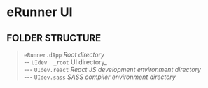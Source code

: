 # eRunner UI

## FOLDER STRUCTURE
>
> `eRunner.dApp` _Root directory_ <br>
> -- `UIdev  _root` UI directory_ <br>
> --- `UIdev.react`  _React JS development environment directory_ <br>
> --- `UIdev.sass`  _SASS compiler environment directory_
>
